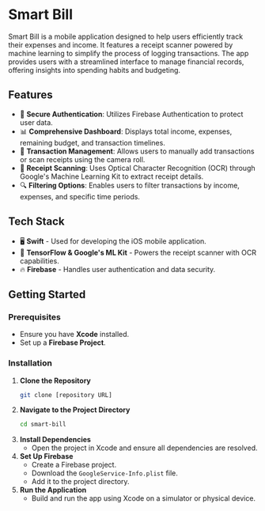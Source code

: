 # Smart Bill

Smart Bill is a mobile application designed to help users efficiently track their expenses and income. It features a receipt scanner powered by machine learning to simplify the process of logging transactions. The app provides users with a streamlined interface to manage financial records, offering insights into spending habits and budgeting.

## Features

- 🚀 **Secure Authentication**: Utilizes Firebase Authentication to protect user data.
- 📊 **Comprehensive Dashboard**: Displays total income, expenses, remaining budget, and transaction timelines.
- 📝 **Transaction Management**: Allows users to manually add transactions or scan receipts using the camera roll.
- 🧾 **Receipt Scanning**: Uses Optical Character Recognition (OCR) through Google's Machine Learning Kit to extract receipt details.
- 🔍 **Filtering Options**: Enables users to filter transactions by income, expenses, and specific time periods.

## Tech Stack

- 🖥 **Swift** - Used for developing the iOS mobile application.
- 🤖 **TensorFlow & Google's ML Kit** - Powers the receipt scanner with OCR capabilities.
- 🔥 **Firebase** - Handles user authentication and data security.

## Getting Started

### Prerequisites

- Ensure you have **Xcode** installed.
- Set up a **Firebase Project**.

### Installation

1. **Clone the Repository**
   ```bash
   git clone [repository URL]
   ```
2. **Navigate to the Project Directory**
   ```bash
   cd smart-bill
   ```
3. **Install Dependencies**
   - Open the project in Xcode and ensure all dependencies are resolved.
4. **Set Up Firebase**
   - Create a Firebase project.
   - Download the `GoogleService-Info.plist` file.
   - Add it to the project directory.
5. **Run the Application**
   - Build and run the app using Xcode on a simulator or physical device.

